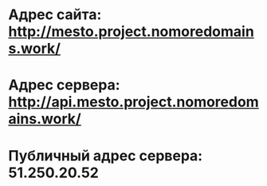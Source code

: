 # Адрес сайта: http://mesto.project.nomoredomains.work/

# Адрес сервера: http://api.mesto.project.nomoredomains.work/

# Публичный адрес сервера: 51.250.20.52
